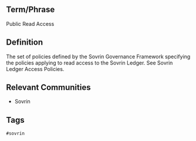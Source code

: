 ## Term/Phrase
Public Read Access

## Definition
The set of policies defined by the Sovrin Governance Framework specifying the policies applying to read access to the Sovrin Ledger. See Sovrin Ledger Access Policies.

## Relevant Communities
* Sovrin

## Tags
```
#sovrin
```
